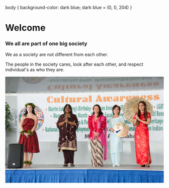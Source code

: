<html>
  body {
  background-color: dark blue; dark blue = (0, 0, 204)
}
  <h1><b> Welcome </b></h1>
  <h3> We all are part of one big society </h3>
  <p> We as a society are not different from each other.</p>
  <p> The people in the society cares, look after each other, and respect individual's as who they are. </p>

![simransethi643](festival.jpg)
<!-- Google Search, Google, www.google.com/search?q=Https%3A%2F%2FMedia.defense.gov%2F2017%2FFeb%2F02%2F2001693930%2F-1%2F-1%2F0%2F160311-F-EX201-152.JPG. -->
</html>
